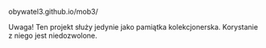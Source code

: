 obywatel3.github.io/mob3/






Uwaga! Ten projekt służy jedynie jako pamiątka kolekcjonerska. 
Korystanie z niego jest niedozwolone.
